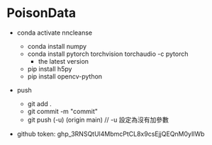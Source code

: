 # PoisonData

- conda activate nncleanse
    - conda install numpy
    - conda install pytorch torchvision torchaudio -c pytorch
        - the latest version
    - pip install h5py
    - pip install opencv-python

- push
    - git add .
    - git commit -m "commit"
    - git push (-u) (origin main) // -u 設定為沒有加參數 



- github token: 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
